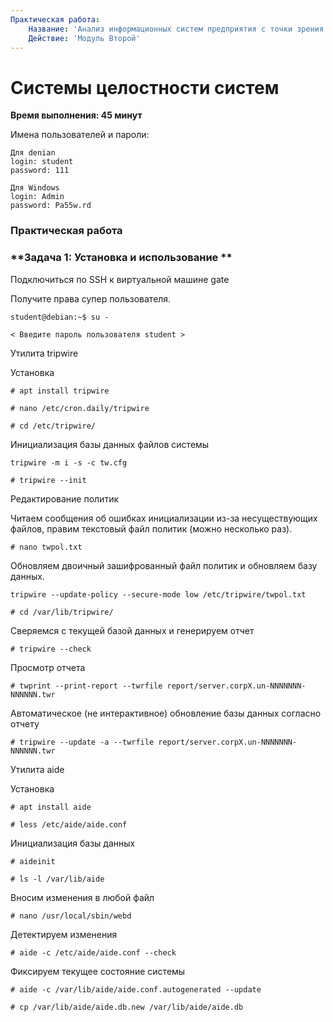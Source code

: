 ```yaml
---
Практическая работа:
    Название: 'Анализ информационных систем предприятия с точки зрения безопасности'
    Действие: 'Модуль Второй'
---
```

# **Системы целостности систем**
**Время выполнения: 45 минут**

Имена пользователей и пароли:
```
Для denian
login: student 
password: 111
```
```
Для Windows
login: Admin 
password: Pa55w.rd
```
### **Практическая работа**

### **Задача 1: Установка и использование **

Подключиться по SSH к виртуальной машине gate

Получите права супер пользователя.

```
student@debian:~$ su -
```
```
< Введите пароль пользователя student >
```
Утилита tripwire


Установка
```
# apt install tripwire

# nano /etc/cron.daily/tripwire

# cd /etc/tripwire/
```

Инициализация базы данных файлов системы

```
tripwire -m i -s -c tw.cfg
```

```
# tripwire --init
```

Редактирование политик

Читаем сообщения об ошибках инициализации из-за несуществующих файлов, правим текстовый файл политик (можно несколько раз).
```
# nano twpol.txt
```

Обновляем двоичный зашифрованный файл политик и обновляем базу данных.
```
tripwire --update-policy --secure-mode low /etc/tripwire/twpol.txt
```

```
# cd /var/lib/tripwire/
```

Сверяемся с текущей базой данных и генерируем отчет
```
# tripwire --check
```
Просмотр отчета
```
# twprint --print-report --twrfile report/server.corpX.un-NNNNNNN-NNNNNN.twr
```
Автоматическое (не интерактивное) обновление базы данных согласно отчету
```
# tripwire --update -a --twrfile report/server.corpX.un-NNNNNNN-NNNNNN.twr
```


Утилита aide

Установка 
```
# apt install aide
```
```
# less /etc/aide/aide.conf
```
Инициализация базы данных
```
# aideinit
```
```
# ls -l /var/lib/aide
```

Вносим изменения в любой файл
```
# nano /usr/local/sbin/webd
```

Детектируем изменения
```
# aide -c /etc/aide/aide.conf --check
```


Фиксируем текущее состояние системы
```
# aide -c /var/lib/aide/aide.conf.autogenerated --update

# cp /var/lib/aide/aide.db.new /var/lib/aide/aide.db
```
